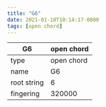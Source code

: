 ```yaml
---
title: "G6"
date: 2021-01-10T10:14:17-0800
tags: [open chord]
---
```


|G6|open chord|
|---|---|
|type|open chord|
|name|G6|
|root string|6|
|fingering|320000|
